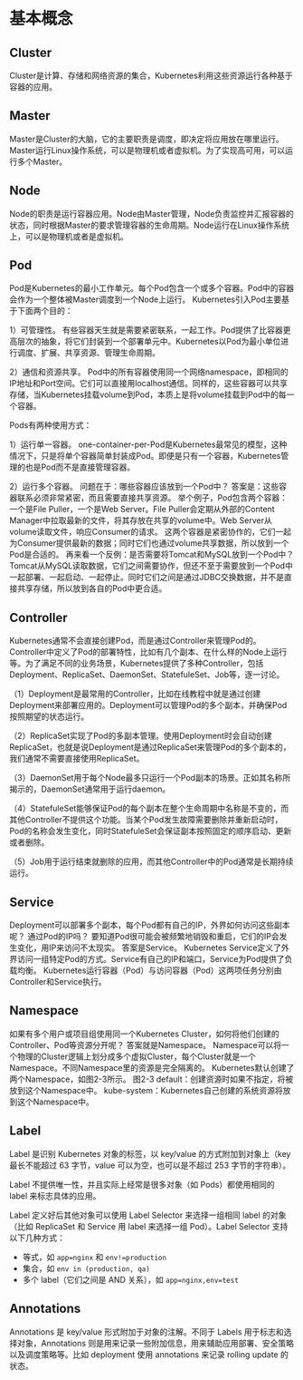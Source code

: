 # 基本概念

## Cluster 

Cluster是计算、存储和网络资源的集合，Kubernetes利用这些资源运行各种基于容器的应用。

## Master 

Master是Cluster的大脑，它的主要职责是调度，即决定将应用放在哪里运行。Master运行Linux操作系统，可以是物理机或者虚拟机。为了实现高可用，可以运行多个Master。 

## Node

Node的职责是运行容器应用。Node由Master管理，Node负责监控并汇报容器的状态，同时根据Master的要求管理容器的生命周期。Node运行在Linux操作系统上，可以是物理机或者是虚拟机。

## Pod

Pod是Kubernetes的最小工作单元。每个Pod包含一个或多个容器。Pod中的容器会作为一个整体被Master调度到一个Node上运行。 Kubernetes引入Pod主要基于下面两个目的：

1）可管理性。 有些容器天生就是需要紧密联系，一起工作。Pod提供了比容器更高层次的抽象，将它们封装到一个部署单元中。Kubernetes以Pod为最小单位进行调度、扩展、共享资源、管理生命周期。

2）通信和资源共享。 Pod中的所有容器使用同一个网络namespace，即相同的IP地址和Port空间。它们可以直接用localhost通信。同样的，这些容器可以共享存储，当Kubernetes挂载volume到Pod，本质上是将volume挂载到Pod中的每一个容器。

Pods有两种使用方式：

1）运行单一容器。 one-container-per-Pod是Kubernetes最常见的模型，这种情况下，只是将单个容器简单封装成Pod。即便是只有一个容器，Kubernetes管理的也是Pod而不是直接管理容器。 

2）运行多个容器。 问题在于：哪些容器应该放到一个Pod中？ 答案是：这些容器联系必须非常紧密，而且需要直接共享资源。 举个例子，Pod包含两个容器：一个是File Puller，一个是Web Server。File Puller会定期从外部的Content Manager中拉取最新的文件，将其存放在共享的volume中。Web Server从volume读取文件，响应Consumer的请求。 这两个容器是紧密协作的，它们一起为Consumer提供最新的数据；同时它们也通过volume共享数据，所以放到一个Pod是合适的。 再来看一个反例：是否需要将Tomcat和MySQL放到一个Pod中？ Tomcat从MySQL读取数据，它们之间需要协作，但还不至于需要放到一个Pod中一起部署、一起启动、一起停止。同时它们之间是通过JDBC交换数据，并不是直接共享存储，所以放到各自的Pod中更合适。

## Controller

Kubernetes通常不会直接创建Pod，而是通过Controller来管理Pod的。Controller中定义了Pod的部署特性，比如有几个副本、在什么样的Node上运行等。为了满足不同的业务场景，Kubernetes提供了多种Controller，包括Deployment、ReplicaSet、DaemonSet、StatefuleSet、Job等，逐一讨论。 

（1）Deployment是最常用的Controller，比如在线教程中就是通过创建Deployment来部署应用的。Deployment可以管理Pod的多个副本，并确保Pod按照期望的状态运行。 

（2）ReplicaSet实现了Pod的多副本管理。使用Deployment时会自动创建ReplicaSet，也就是说Deployment是通过ReplicaSet来管理Pod的多个副本的，我们通常不需要直接使用ReplicaSet。 

（3）DaemonSet用于每个Node最多只运行一个Pod副本的场景。正如其名称所揭示的，DaemonSet通常用于运行daemon。 

（4）StatefuleSet能够保证Pod的每个副本在整个生命周期中名称是不变的，而其他Controller不提供这个功能。当某个Pod发生故障需要删除并重新启动时，Pod的名称会发生变化，同时StatefuleSet会保证副本按照固定的顺序启动、更新或者删除。

（5）Job用于运行结束就删除的应用，而其他Controller中的Pod通常是长期持续运行。

## Service 

Deployment可以部署多个副本，每个Pod都有自己的IP，外界如何访问这些副本呢？ 通过Pod的IP吗？ 要知道Pod很可能会被频繁地销毁和重启，它们的IP会发生变化，用IP来访问不太现实。 答案是Service。 Kubernetes Service定义了外界访问一组特定Pod的方式。Service有自己的IP和端口，Service为Pod提供了负载均衡。 Kubernetes运行容器（Pod）与访问容器（Pod）这两项任务分别由Controller和Service执行。

## Namespace 

如果有多个用户或项目组使用同一个Kubernetes Cluster，如何将他们创建的Controller、Pod等资源分开呢？
答案就是Namespace。 Namespace可以将一个物理的Cluster逻辑上划分成多个虚拟Cluster，每个Cluster就是一个Namespace。不同Namespace里的资源是完全隔离的。 Kubernetes默认创建了两个Namespace，如图2-3所示。 图2-3 default：创建资源时如果不指定，将被放到这个Namespace中。 kube-system：Kubernetes自己创建的系统资源将放到这个Namespace中。

## Label

Label 是识别 Kubernetes 对象的标签，以 key/value 的方式附加到对象上（key 最长不能超过 63 字节，value 可以为空，也可以是不超过 253 字节的字符串）。

Label 不提供唯一性，并且实际上经常是很多对象（如 Pods）都使用相同的 label 来标志具体的应用。

Label 定义好后其他对象可以使用 Label Selector 来选择一组相同 label 的对象（比如 ReplicaSet 和 Service 用 label 来选择一组 Pod）。Label Selector 支持以下几种方式：

- 等式，如 `app=nginx` 和 `env!=production`
- 集合，如 `env in (production, qa)`
- 多个 label（它们之间是 AND 关系），如 `app=nginx,env=test`

## Annotations

Annotations 是 key/value 形式附加于对象的注解。不同于 Labels 用于标志和选择对象，Annotations 则是用来记录一些附加信息，用来辅助应用部署、安全策略以及调度策略等。比如 deployment 使用 annotations 来记录 rolling update 的状态。